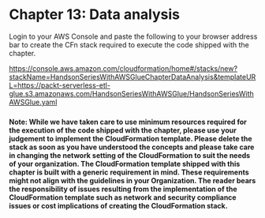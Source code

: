 # Chapter 13: Data analysis

Login to your AWS Console and paste the following to your browser address bar to create the CFn stack required to execute the code shipped with the chapter.

https://console.aws.amazon.com/cloudformation/home#/stacks/new?stackName=HandsonSeriesWithAWSGlueChapterDataAnalysis&templateURL=https://packt-serverless-etl-glue.s3.amazonaws.com/HandsonSeriesWithAWSGlue/HandsonSeriesWithAWSGlue.yaml

#####

**Note: While we have taken care to use minimum resources required for the execution of the code shipped with the chapter, please use your judgement to implement the CloudFormation template. Please delete the stack as soon as you have understood the concepts and please take care in changing the network setting of the CloudFormation to suit the needs of your organization. The CloudFormation template shipped with this chapter is built with a generic requirement in mind. These requirements might not align with the guidelines in your Organization. The reader bears the responsibility of issues resulting from the implementation of the CloudFormation template such as network and security compliance issues or cost implications of creating the CloudFormation stack.**
